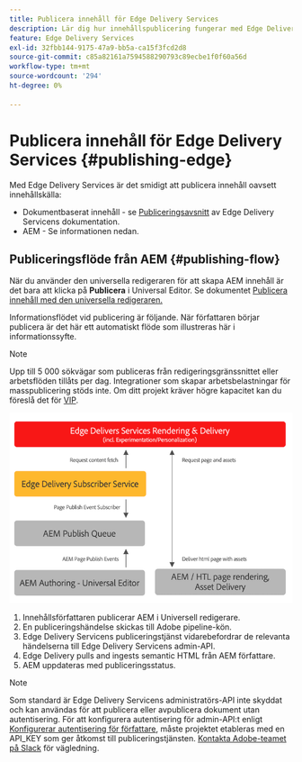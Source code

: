 ```yaml
---
title: Publicera innehåll för Edge Delivery Services
description: Lär dig hur innehållspublicering fungerar med Edge Delivery Services och hur du publicerar AEM innehåll med Edge Delivery Services.
feature: Edge Delivery Services
exl-id: 32fbb144-9175-47a9-bb5a-ca15f3fcd2d8
source-git-commit: c85a82161a7594588290793c89ecbe1f0f60a56d
workflow-type: tm+mt
source-wordcount: '294'
ht-degree: 0%

---
```



# Publicera innehåll för Edge Delivery Services {#publishing-edge}

Med Edge Delivery Services är det smidigt att publicera innehåll oavsett innehållskälla:

* Dokumentbaserat innehåll - se [Publiceringsavsnitt](/help/edge/docs/authoring.md) av Edge Delivery Servicens dokumentation.
* AEM - Se informationen nedan.

## Publiceringsflöde från AEM {#publishing-flow}

När du använder den universella redigeraren för att skapa AEM innehåll är det bara att klicka på **Publicera** i Universal Editor. Se dokumentet [Publicera innehåll med den universella redigeraren.](/help/sites-cloud/authoring/universal-editor/publishing.md)

Informationsflödet vid publicering är följande. När författaren börjar publicera är det här ett automatiskt flöde som illustreras här i informationssyfte.

>[!NOTE]
>
>Upp till 5 000 sökvägar som publiceras från redigeringsgränssnittet eller arbetsflöden tillåts per dag. Integrationer som skapar arbetsbelastningar för masspublicering stöds inte. Om ditt projekt kräver högre kapacitet kan du föreslå det för [VIP](https://www.aem.live/vip/intake).

![Informationsflödet vid publicering från AEM till Edge Delivery Services](assets/publishing-flow.png)

1. Innehållsförfattaren publicerar AEM i Universell redigerare.
1. En publiceringshändelse skickas till Adobe pipeline-kön.
1. Edge Delivery Servicens publiceringstjänst vidarebefordrar de relevanta händelserna till Edge Delivery Servicens admin-API.
1. Edge Delivery pulls and ingests semantic HTML från AEM författare.
1. AEM uppdateras med publiceringsstatus.

>[!NOTE]
>
>Som standard är Edge Delivery Servicens administratörs-API inte skyddat och kan användas för att publicera eller avpublicera dokument utan autentisering. För att konfigurera autentisering för admin-API:t enligt [Konfigurerar autentisering för författare](https://www.aem.live/docs/authentication-setup-authoring), måste projektet etableras med en API_KEY som ger åtkomst till publiceringstjänsten. [Kontakta Adobe-teamet på Slack](/help/edge/docs/slack.md) för vägledning.

